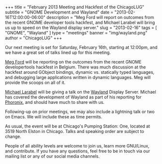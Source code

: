 +++
title = "February 2013 Meeting and Hackfest of the ChicagoLUG"
subtitle = "GNOME Development and Wayland"
date = "2013-02-16T12:00:00-06:00"
description = "Meg Ford will report on outcomes from the recent GNOME developer tools hackfest, and Michael Larabel will bring us up to speed on the Wayland display server."
slug = "2013-02-16"
tags = [ "GNOME", "Wayland" ] 
type = "meetings"
banner = "img/wayland.png"
author = "ChicagoLUG"
+++

Our next meeting is set for Saturday, February 16th, starting at
12:00pm, and we have a great set of talks lined up for this meeting.

[Meg Ford](http://fordmeg.blogspot.com/) will be reporting on the
outcomes from the recent GNOME developertools hackfest in Belgium. There
was much discussion at the hackfest around GObject bindings, dynamic vs.
statically typed languages, and debugging large applications written in
dynamic languages. Meg will provide the scoops on all of it.

[Michael Larabel](http://www.michaellarabel.com/) will be giving a talk
on the
[Wayland](https://en.wikipedia.org/wiki/Wayland_%28display_server_protocol)
Display Server. Michael has covered the development of Wayland as part
of his reporting for [Phoronix](http://www.phoronix.com), and should
have much to share with us.

Following-up on prior meetings, we may also include a lightning talk or
two on Emacs. We will include these as time permits.

As usual, the event will be at Chicago's Pumping Station: One, located
at 3519 North Elston in Chicago. Talks and speaking order are subject to
change.

People of all ability levels are welcome to join us, learn more
GNU/Linux, and contribute. If you have any questions, feel free to be in
touch via our mailing list or any of our social media channels.
